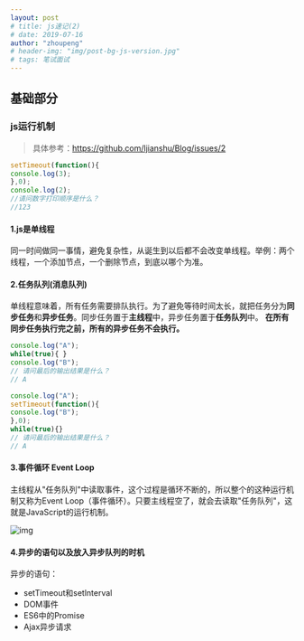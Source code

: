 ```yaml
---
layout: post
# title: js速记(2)
# date: 2019-07-16
author: "zhoupeng"
# header-img: "img/post-bg-js-version.jpg"
# tags: 笔试面试
---
```


## 基础部分


### js运行机制

> 具体参考：https://github.com/ljianshu/Blog/issues/2

```javascript
setTimeout(function(){
console.log(3);
},0);
console.log(2);
//请问数字打印顺序是什么？
//123
```

#### 1.js是单线程

同一时间做同一事情，避免复杂性，从诞生到以后都不会改变单线程。举例：两个线程，一个添加节点，一个删除节点，到底以哪个为准。

#### 2.任务队列(消息队列)

单线程意味着，所有任务需要排队执行。为了避免等待时间太长，就把任务分为**同步任务**和**异步任务**。同步任务置于**主线程**中，异步任务置于**任务队列**中。
**在所有同步任务执行完之前，所有的异步任务不会执行。**

```javascript
console.log("A");
while(true){ }
console.log("B");
// 请问最后的输出结果是什么？
// A
```
```javascript
console.log("A");
setTimeout(function(){
console.log("B");
},0);
while(true){}
// 请问最后的输出结果是什么？
// A
```

#### 3.事件循环 Event Loop
主线程从"任务队列"中读取事件，这个过程是循环不断的，所以整个的这种运行机制又称为Event Loop（事件循环）。只要主线程空了，就会去读取"任务队列"，这就是JavaScript的运行机制。

![img](/my-blog/img/posts/js_basic/1.png)

#### 4.异步的语句以及放入异步队列的时机
异步的语句：
- setTimeout和setlnterval
- DOM事件
- ES6中的Promise
- Ajax异步请求